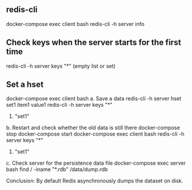 ## redis-cli
docker-compose exec client bash
redis-cli -h server info

## Check keys when the server starts for the first time
redis-cli -h server keys "*"
(empty list or set)

## Set a hset
docker-compose exec client bash
a. Save a data
redis-cli -h server hset set1 item1 value1
redis-cli -h server keys "*"
1) "set1"

b. Restart and check whether the old data is still there
docker-compose stop
docker-compose start
docker-compose exec client bash
redis-cli -h server keys "*"
1) "set1"

c. Check server for the persistence data file
docker-compose exec server bash
find / -iname "*.rdb"
/data/dump.rdb

Conclusion: By default Redis asynchronously dumps the dataset on disk.
